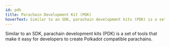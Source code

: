 ```yaml
---
id: pdk
title: Parachain Development Kit (PDK)
hoverText: Similar to an SDK, parachain development kits (PDK) is a set of tools that make it easy for developers to create Polkadot compatible parachains.
---
```


Similar to an SDK, parachain development kits (PDK) is a set of tools that make it easy for developers to create Polkadot compatible parachains.